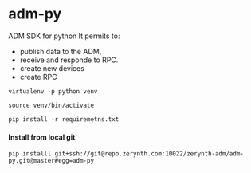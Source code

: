# adm-py

ADM SDK for python
It permits to:
   - publish data to the ADM, 
   - receive and responde to RPC.
   - create new devices
  - create RPC


```
virtualenv -p python venv

source venv/bin/activate

pip install -r requiremetns.txt

```


#### Install from local git

```
pip installl git+ssh://git@repo.zerynth.com:10022/zerynth-adm/adm-py.git@master#egg=adm-py
```